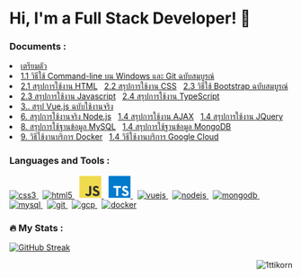 # Hi, I'm a Full Stack Developer! 👋

<p align="left">
</p>


<h3 align="left">Documents :</h3

- <a href="https://github.com/1ttikorn/document-html-css">เตรียมตัว</a>
- <a href="https://github.com/1ttikorn/document-git">1.1 วิธีใช้ Command-line บน Windows และ Git ฉบับสมบูรณ์</a>
- <a href="https://github.com/1ttikorn/document-git">2.1 สรุปการใช้งาน HTML</a>&nbsp;&nbsp;&nbsp;<a href="https://github.com/1ttikorn/document-git">2.2 สรุปการใช้งาน CSS</a>&nbsp;&nbsp;&nbsp;<a href="https://github.com/1ttikorn/document-git">2.3 วิธีใช้ Bootstrap ฉบับสมบูรณ์</a>
- <a href="https://github.com/1ttikorn/document-git">2.3 สรุปการใช้งาน Javascript</a>&nbsp;&nbsp;&nbsp;<a href="https://github.com/1ttikorn/document-git">2.4 สรุปการใช้งาน TypeScript</a>
- <a href="https://github.com/1ttikorn/">3.. สรุป Vue.js ฉบับใช้งานจริง </a>
- <a href="https://github.com/1ttikorn/">6. สรุปการใช้งานจริง Node.js</a>&nbsp;&nbsp;&nbsp;<a href="https://github.com/1ttikorn/document-git">1.4 สรุปการใช้งาน AJAX</a>&nbsp;&nbsp;&nbsp;<a href="https://github.com/1ttikorn/document-git">1.4 สรุปการใช้งาน JQuery</a>
- <a href="https://github.com/1ttikorn/">8. สรุปการใช้ฐานข้อมูล MySQL</a>&nbsp;&nbsp;&nbsp;<a href="https://github.com/1ttikorn/document-git">1.4 สรุปการใช้ฐานข้อมูล MongoDB</a>
- <a href="https://github.com/1ttikorn/">9. วิธีใช้งานบริการ Docker</a>&nbsp;&nbsp;&nbsp;<a href="https://github.com/1ttikorn/document-git">1.4 วิธีใช้งานบริการ Google Cloud</a>



<h3 align="left">Languages and Tools :</h3

<a href="https://www.w3schools.com/css/" target="_blank" rel="noreferrer"> <img src="https://cdn-icons-png.flaticon.com/512/732/732190.png" alt="css3" width="40" height="40"/> </a> &nbsp; <a href="https://www.w3.org/html/" target="_blank" rel="noreferrer"> <img src="https://cdn-icons-png.flaticon.com/512/732/732212.png" alt="html5" width="40" height="40"/> </a> &nbsp; <a href="https://developer.mozilla.org/en-US/docs/Web/JavaScript" target="_blank" rel="noreferrer"> <img src="https://raw.githubusercontent.com/devicons/devicon/master/icons/javascript/javascript-original.svg" alt="javascript" width="40" height="40"/> </a> &nbsp; <a href="https://www.typescriptlang.org/" target="_blank" rel="noreferrer"> <img src="https://raw.githubusercontent.com/devicons/devicon/master/icons/typescript/typescript-original.svg" alt="typescript" width="40" height="40"/> </a> &nbsp; <a href="https://vuejs.org/" target="_blank" rel="noreferrer"> <img src="https://upload.wikimedia.org/wikipedia/commons/9/95/Vue.js_Logo_2.svg" alt="vuejs" width="40" height="40"/> </a> &nbsp; <a href="https://nodejs.org" target="_blank" rel="noreferrer"> <img src="https://cdn.iconscout.com/icon/free/png-256/free-node-js-1174925.png?f=webp&w=256" alt="nodejs" width="40" height="40"/> </a> &nbsp; <a href="https://www.mongodb.com/" target="_blank" rel="noreferrer"> <img src="https://emanueleciriachi.net/wp-content/uploads/2019/01/logo-mongodb-png-mongodb-logo-png-400.png" alt="mongodb" width="41" height="41"/> </a> &nbsp; <a href="https://www.mysql.com/" target="_blank" rel="noreferrer"> <img src="https://img.uxwing.com/wp-content/themes/uxwing/download/brands-social-media/mysql-icon.svg" alt="mysql" width="40" height="40"/> </a> &nbsp; <a href="https://git-scm.com/" target="_blank" rel="noreferrer"> <img src="https://www.vectorlogo.zone/logos/git-scm/git-scm-icon.svg" alt="git" width="40" height="40"/> </a> &nbsp; <a href="https://cloud.google.com" target="_blank" rel="noreferrer"> <img src="https://www.vectorlogo.zone/logos/google_cloud/google_cloud-icon.svg" alt="gcp" width="40" height="40"/> </a> &nbsp; <a href="https://www.docker.com/" target="_blank" rel="noreferrer"> <img src="https://seeklogo.com/images/K/kubernetes-logo-3A67038EAB-seeklogo.com.png" alt="docker" width="40" height="40"/> </a>




### :fire: My Stats :
[![GitHub Streak](https://streak-stats.demolab.com?user=1ttikorn&type=png)](https://git.io/streak-stats)

<img src="https://komarev.com/ghpvc/?username=1ttikorn&label=Profile%20views&color=0e75b6&style=flat"  align="right" alt="1ttikorn" /> </p>



